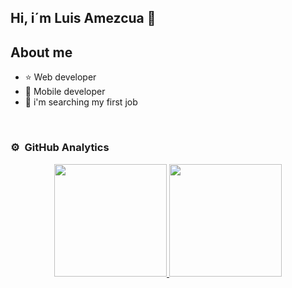 ## Hi, i´m Luis Amezcua 👋

<!--
**LuisAmezcuaDev/LuisAmezcuaDev** is a ✨ _special_ ✨ repository because its `README.md` (this file) appears on your GitHub profile.

Here are some ideas to get you started:

- 🔭 I’m currently working on ...
- 🌱 I’m currently learning ...
- 👯 I’m looking to collaborate on ...
- 🤔 I’m looking for help with ...
- 💬 Ask me about ...
- 📫 How to reach me: ...
- 😄 Pronouns: ...
- ⚡ Fun fact: ...
-->
## About me

- ⭐ Web developer 
- 📲 Mobile developer
- 🎥 i'm searching my first job
<br>

### ⚙️ &nbsp;GitHub Analytics

<p align="center">
<a href="https://github.com/LuisAmezcuaDev">
  <img height="180em" src="https://github-readme-stats-eight-theta.vercel.app/api?username=LuisAmezcuaDev&show_icons=true&theme=algolia&include_all_commits=true&count_private=true"/>
  <img height="180em" src="https://github-readme-stats-eight-theta.vercel.app/api/top-langs/?username=LuisAmezcuaDev&layout=compact&langs_count=8&theme=algolia"/>
</a>
</p>
